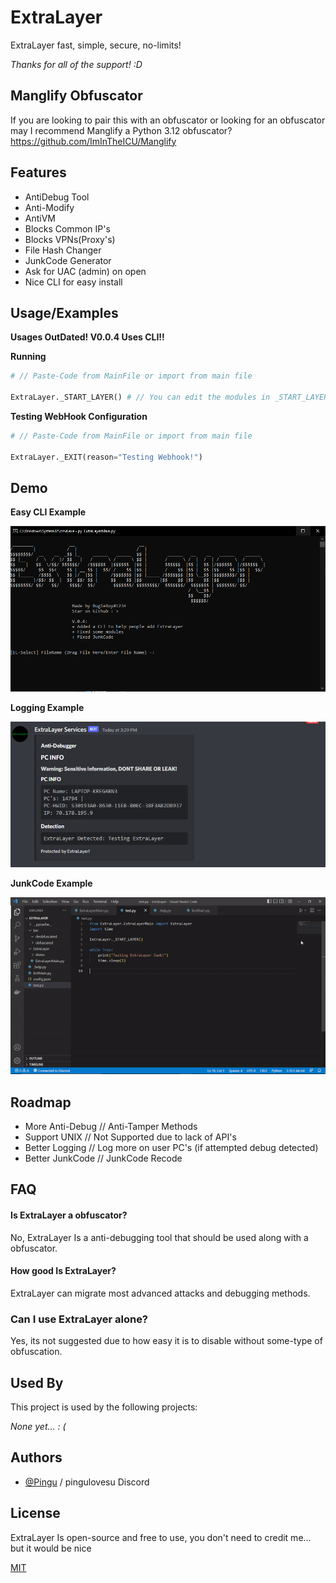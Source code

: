
# ExtraLayer

ExtraLayer fast, simple, secure, no-limits!

*Thanks for all of the support! :D*

## Manglify Obfuscator
If you are looking to pair this with an obfuscator or looking for an obfuscator may I recommend Manglify a Python 3.12 obfuscator?
https://github.com/ImInTheICU/Manglify

## Features

- AntiDebug Tool
- Anti-Modify
- AntiVM
- Blocks Common IP's
- Blocks VPNs(Proxy's)
- File Hash Changer
- JunkCode Generator
- Ask for UAC (admin) on open
- Nice CLI for easy install

## Usage/Examples

**Usages OutDated! V0.0.4 Uses CLI!!**

**Running**
```python
# // Paste-Code from MainFile or import from main file

ExtraLayer._START_LAYER() # // You can edit the modules in _START_LAYER function
```
**Testing WebHook Configuration**
```python
# // Paste-Code from MainFile or import from main file

ExtraLayer._EXIT(reason="Testing Webhook!")
```

## Demo

**Easy CLI Example**

![CLI Example](https://raw.githubusercontent.com/ImInTheICU/ExtraLayer/main/demo/image.png)


**Logging Example**

![Logging Example](https://raw.githubusercontent.com/ImInTheICU/ExtraLayer/main/demo/Capture.PNG)

**JunkCode Example**

![JunkCode Example](https://raw.githubusercontent.com/ImInTheICU/ExtraLayer/main/demo/junkcode.gif)

## Roadmap

- More Anti-Debug // Anti-Tamper Methods
- Support UNIX // Not Supported due to lack of API's
- Better Logging // Log more on user PC's (if attempted debug detected)
- Better JunkCode // JunkCode Recode
## FAQ

#### Is ExtraLayer a obfuscator?

No, ExtraLayer Is a anti-debugging tool that should be used along with a obfuscator. 

#### How good Is ExtraLayer?

ExtraLayer can migrate most advanced attacks and debugging methods.

### Can I use ExtraLayer alone?

Yes, its not suggested due to how easy it is to disable without some-type of obfuscation.

## Used By

This project is used by the following projects:

*None yet... : (*

## Authors

- [@Pingu](https://github.com/ImInTheICU) / pingulovesu Discord


## License

ExtraLayer Is open-source and free to use, you don't need to credit me... but it would be nice

[MIT](https://choosealicense.com/licenses/mit/)

